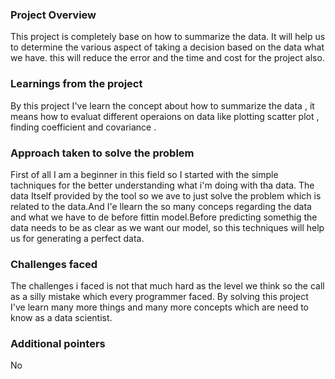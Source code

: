 ### Project Overview

 This project is completely base on how to summarize the data. It will help us to determine the various aspect of taking a decision  based on the data what we have. this will reduce the error and the time and cost for the project also.


### Learnings from the project

 By this project I've learn the concept about how to summarize the data , it means how to evaluat different operaions on data like plotting scatter plot , finding coefficient and covariance .


### Approach taken to solve the problem

 First of all I am a beginner in this field so I started with the simple tachniques for the better understanding what i'm doing with tha data. The data Itself provided by the tool so we ave to just solve the problem which is related to the data.And I'e llearn the so many conceps regarding the data and what we have to de before fittin model.Before predicting somethig the data needs to be as clear as we want our model, so this techniques will help us for generating a perfect data.


### Challenges faced

 The challenges i faced is not that much hard as the level we think so the call as a silly mistake which every programmer faced. By solving this project I've learn many more things and many more concepts which are need to know as a data scientist.


### Additional pointers

 No


